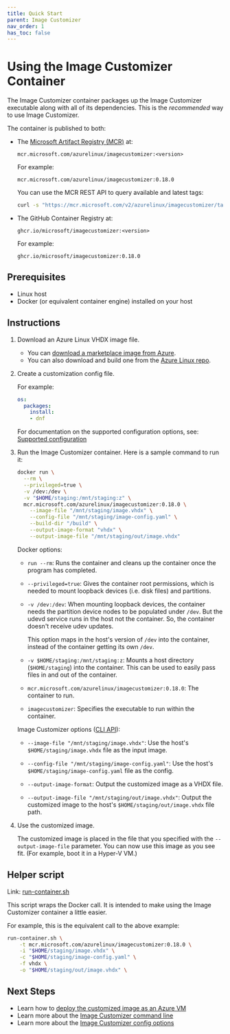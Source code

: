 ```yaml
---
title: Quick Start
parent: Image Customizer
nav_order: 1
has_toc: false
---
```


# Using the Image Customizer Container

The Image Customizer container packages up the Image Customizer executable along with all of its dependencies. This is the *recommended* way to use Image Customizer. 

The container is published to both:

- The [Microsoft Artifact Registry (MCR)](https://mcr.microsoft.com/en-us/artifact/mar/azurelinux/imagecustomizer/) at:

  ```text
  mcr.microsoft.com/azurelinux/imagecustomizer:<version>
  ```

  For example:

  ```text
  mcr.microsoft.com/azurelinux/imagecustomizer:0.18.0
  ```

  You can use the MCR REST API to query available and latest tags:

  ``` bash
  curl -s "https://mcr.microsoft.com/v2/azurelinux/imagecustomizer/tags/list" | jq '.tags[]' 
  ```

- The GitHub Container Registry at:

  ```text
  ghcr.io/microsoft/imagecustomizer:<version>
  ```

  For example:

  ```text
  ghcr.io/microsoft/imagecustomizer:0.18.0
  ```

## Prerequisites

- Linux host
- Docker (or equivalent container engine) installed on your host

## Instructions

1. Download an Azure Linux VHDX image file. 
   - You can [download a marketplace image from Azure](../how-to/azure-vm/download-marketplace-image.md). 
   - You can also download and build one from the [Azure Linux repo](https://github.com/microsoft/azurelinux).

2. Create a customization config file.

   For example:

    ```yaml
    os:
      packages:
        install:
        - dnf
    ```

   For documentation on the supported configuration options, see:
   [Supported configuration](../api/configuration/configuration.md)

3. Run the Image Customizer container. Here is a sample command to run it: 

    ```bash
    docker run \
      --rm \
      --privileged=true \
      -v /dev:/dev \
      -v "$HOME/staging:/mnt/staging:z" \
      mcr.microsoft.com/azurelinux/imagecustomizer:0.18.0 \
        --image-file "/mnt/staging/image.vhdx" \
        --config-file "/mnt/staging/image-config.yaml" \
        --build-dir "/build" \
        --output-image-format "vhdx" \
        --output-image-file "/mnt/staging/out/image.vhdx"
    ```

    Docker options:

    - `run --rm`: Runs the container and cleans up the container once the program
      has completed.

    - `--privileged=true`: Gives the container root permissions, which is needed to mount
      loopback devices (i.e. disk files) and partitions.

    - `-v /dev:/dev`: When mounting loopback devices, the container needs the partition
      device nodes to be populated under `/dev`. But the udevd service runs in the host not
      the container. So, the container doesn't receive udev updates.

      This option maps in the host's version of `/dev` into the container, instead of the
      container getting its own `/dev`.

    - `-v $HOME/staging:/mnt/staging:z`: Mounts a host directory (`$HOME/staging`) into the
      container. This can be used to easily pass files in and out of the container.

    - `mcr.microsoft.com/azurelinux/imagecustomizer:0.18.0`: The container to run.

    - `imagecustomizer`: Specifies the executable to run within the container.

    Image Customizer options ([CLI API](../api/cli/cli.md)):

    - `--image-file "/mnt/staging/image.vhdx"`: Use the host's `$HOME/staging/image.vhdx`
      file as the input image.

    - `--config-file "/mnt/staging/image-config.yaml"`: Use the host's
      `$HOME/staging/image-config.yaml` file as the config.

    - `--output-image-format`: Output the customized image as a VHDX file.

    - `--output-image-file "/mnt/staging/out/image.vhdx"`: Output the customized image to
      the host's `$HOME/staging/out/image.vhdx` file path.

4. Use the customized image.

   The customized image is placed in the file that you specified with the
   `--output-image-file` parameter. You can now use this image as you see fit.
   (For example, boot it in a Hyper-V VM.)

## Helper script

Link: [run-container.sh](https://github.com/microsoft/azure-linux-image-tools/blob/main/toolkit/tools/imagecustomizer/container/run-container.sh)

This script wraps the Docker call. It is intended to make using the Image Customizer
container a little easier.

For example, this is the equivalent call to the above example:

```bash
run-container.sh \
    -t mcr.microsoft.com/azurelinux/imagecustomizer:0.18.0 \
    -i "$HOME/staging/image.vhdx" \
    -c "$HOME/staging/image-config.yaml" \
    -f vhdx \
    -o "$HOME/staging/out/image.vhdx" \
```

## Next Steps

- Learn how to [deploy the customized image as an Azure VM](../how-to/azure-vm/azure-vm.md)
- Learn more about the [Image Customizer command line](../api/cli/cli.md)
- Learn more about the [Image Customizer config options](../api/configuration/configuration.md)